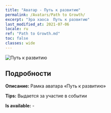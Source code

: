 ```yaml
---
title: "Аватар - Путь к развитию"
permalink: /Avatars/Path to Growth/
excerpt: "Эра хаоса  Путь к развитию"
last_modified_at: 2021-07-06
locale: ru
ref: "Path to Growth.md"
toc: false
classes: wide
---
```

 ![Путь к развитию](/images/a/avatarFrame_68.png)

## Подробности

 **Описание:** Рамка аватара «Путь к развитию» 

 **Tips:** Выдается за участие в событии 

 **Is available:**  - 

